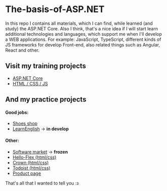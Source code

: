 # The-basis-of-ASP.NET
In this repo I contains all materials, which I can find, while learned (and study) the ASP.NET Core. Also I think, that's a nice idea if I will start learn additional technologies and languages, which support me when I'll develop a WEB applications. For example: JavaScript, TypeScript, different kinds of JS frameworks for develop Front-end, also related things such as Angular, React and other.

## Visit my training projects

* [ASP.NET Core](https://github.com/Sparrow1488/The-basis-of-ASP.NET/tree/main/ASP.NET%20Core)
* [HTML / CSS / JS](https://github.com/Sparrow1488/The-basis-of-ASP.NET/tree/main/WebStack)

## And my practice projects

#### Good jobs:

* [Shoes shop](https://github.com/Sparrow1488/The-basis-of-ASP.NET/tree/main/ASP.NET%20Core/practice/ShoesShop)
* [LearnEnglish](https://github.com/Sparrow1488/The-basis-of-ASP.NET/tree/main/ASP.NET%20Core/practice/LearnEnglish) → __in develop__

#### Other:

* [Software market](https://github.com/Sparrow1488/The-basis-of-ASP.NET/tree/main/ASP.NET%20Core/practice/SoftwareShop) → __frozen__
* [Hello-Flex (html/css)](https://github.com/Sparrow1488/The-basis-of-ASP.NET/tree/main/WebStack/%24HTML-CSS/practice/Flex-Hello_practice)
* [Crown (html/css)](https://github.com/Sparrow1488/The-basis-of-ASP.NET/tree/main/WebStack/%24HTML-CSS/practice/Crown_practice)
* [Todoist (html/css)](https://github.com/Sparrow1488/The-basis-of-ASP.NET/tree/main/WebStack/%24HTML-CSS/practice/Todoist_practice)
* [Product page](https://github.com/Sparrow1488/The-basis-of-ASP.NET/tree/main/WebStack/%24HTML-CSS/practice/Shoes-shop_practice)


That's all that I wanted to tell you :з
